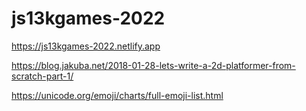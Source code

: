 # js13kgames-2022

https://js13kgames-2022.netlify.app

https://blog.jakuba.net/2018-01-28-lets-write-a-2d-platformer-from-scratch-part-1/

https://unicode.org/emoji/charts/full-emoji-list.html

